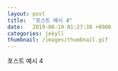 ```yaml
---
layout: post
title:  "포스트 예시 4"
date:   2019-06-19 01:27:38 +0900
categories: jekyll
thumbnail: /images/thumbnail.gif
---
```

포스트 예시 4